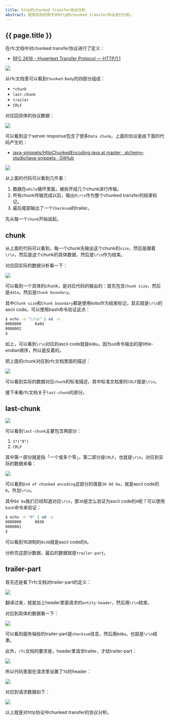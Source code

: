 ```yaml
---
title: http的chunked transfer协议分析
abstract: 使用实际的例子对http的chunked transfer协议进行分析。
---
```


## {{ page.title }}

在rfc文档中对chunked transfer协议进行了定义：

* [RFC 2616 - Hypertext Transfer Protocol — HTTP/1.1](https://tools.ietf.org/html/rfc2616#section-3.6.1)

![](https://raw.githubusercontent.com/liweinan/blogpic2019_iii/master/dec13/2F514E00-C98E-4887-83D7-1AD9B523EB91.png)

从rfc文档里可以看到`Chunked-Body`的四部分组成：

- `*chunk`
- `last-chunk`
- `trailer`
- `CRLF`

对应回具体的协议数据：

![](https://raw.githubusercontent.com/liweinan/blogpic2019_iii/master/dec13/3A606884-19E0-4548-AEAC-209BCF5D28B8.png)

可以看到这个server response包含了很多`Data chunk`。上面的协议是由下面的代码产生的：

* [java-snippets/HttpChunkedEncoding.java at master · alchemy-studio/java-snippets · GitHub](https://github.com/alchemy-studio/java-snippets/blob/master/src/main/java/io/weli/io/HttpChunkedEncoding.java)

![](https://raw.githubusercontent.com/liweinan/blogpic2019_iii/master/dec13/5F36360F-0B58-455D-90A1-459238F00234.png)

从上面的代码可以看到几件事：

1. 数据在`while`循环里面，被拆开成几个chunk进行传输。
2. 所有chunk传输完成以后，输出`0\r\n`作为整个chunked transfer的结束标记。
3. 最后尾部输出了一个`Checksum`的trailer。

先从每一个`chunk`开始说起。

## chunk

从上面的代码可以看到，每一个chunk先输出这个chunk的`size`，然后是跟着`\r\n`，然后是这个chunk的具体数据，然后是`\r\n`作为结束。

对应回实际的数据分析看一下：

![](https://raw.githubusercontent.com/liweinan/blogpic2019_iii/master/dec13/39D85F96-3D63-4D38-9DA5-E787328B4D5B.png)

可以看到一个具体的chunk，是对应代码的输出的：首先包含`Chunk size`，然后是`data`，然后是`Chunk boundary`。

其中`Chunk size`和`Chunk boundary`都是使用`0d0a`作为结束标记，其实就是`\r\n`的ascii code。可以使用bash命令验证这点：

```bash
$ echo -n "\r\n" | od -x
0000000      0a0d
0000002
$
```

如上，可以看到`\r\n`对应的ascii code就是`0d0a`，因为`od`命令输出的是little-endian顺序，所以是反着的。

把上面的chunk对应到rfc文档里面的描述：

![](https://raw.githubusercontent.com/liweinan/blogpic2019_iii/master/dec13/12DE1A51-1518-44AE-8489-65A373B9AA1D.png)

可以看到实际的数据对应`chunk`的标准描述，其中标准文档里的`CRLF`就是`\r\n`。

接下来看rfc文档关于`last-chunk`的部分。

## last-chunk

![](https://raw.githubusercontent.com/liweinan/blogpic2019_iii/master/dec13/962AD576-3B54-4523-8BC5-0C283BF035D2.png)

可以看到`last-chunk`主要包含两部分：

1. `1*("0")`
2. `CRLF`

其中第一部分就是指「一个或多个零」，第二部分是`CRLF`，也就是`\r\n`。对应到实际的数据来看：

![](https://raw.githubusercontent.com/liweinan/blogpic2019_iii/master/dec13/0D2E1DC5-D26E-429C-9C6F-9071277DBFB8.png)

可以看到`End of chunked encoding`这部分的值是`30 0d 0a`，就是ascii code的`0`，外加`\r\n`。

其中`0d 0a`我们已经知道对应`\r\n`，那`30`是怎么验证为ascii code的`0`呢？可以使用`bash`命令来验证：

```bash
$ echo -n "0" | od -x
0000000      0030
0000001
$
```

可以看到16进制的`0x30`就是ascii code的`0`。

分析完这部分数据，最后的数据就是`trailer-part`。

## trailer-part

首先还是看下rfc文档对trailer-part的定义：

![](https://raw.githubusercontent.com/liweinan/blogpic2019_iii/master/dec13/81F42F95-8439-4BB0-B090-D68552CF07CE.png)

翻译过来，就是加上header里面请求的`entity-header`，然后用`\r\n`结束。

对应到具体的数据看一下：

![](https://raw.githubusercontent.com/liweinan/blogpic2019_iii/master/dec13/D89A83C6-4371-467D-8A07-4C4464287892.png)

可以看到服务端给的trailer-part是`checksum`信息，然后用`0d0a`，也就是`\r\n`结束。

此外，`rfc`文档的要求是，header里请求trailer，才给trailer-part：

![](https://raw.githubusercontent.com/liweinan/blogpic2019_iii/master/dec13/43B21391-2767-4EE8-86AF-A935D87364EF.png)

所以代码里面在请求里设置了`TE`的header：

![](https://raw.githubusercontent.com/liweinan/blogpic2019_iii/master/dec13/471F32F1-1E1F-4BF7-84F0-5B45D7BBCB2F.png)

对应到请求数据如下：

![](https://raw.githubusercontent.com/liweinan/blogpic2019_iii/master/dec13/02D4CBBE-2789-4FA3-890B-91E20E5D4836.png)

以上就是对http协议中chunked transfer的协议分析。
